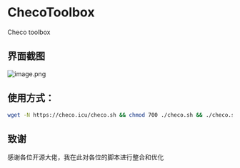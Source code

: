 # ChecoToolbox
Checo toolbox
## 界面截图

![image.png](https://cdn.nlark.com/yuque/0/2024/png/35591949/1710682038183-ec0a2839-0e44-4d64-864d-05fbe2753740.png#averageHue=%2328475b&clientId=ud02d1934-dfed-4&from=paste&height=784&id=u39adc985&originHeight=980&originWidth=1307&originalType=binary&ratio=1.25&rotation=0&showTitle=false&size=1069737&status=done&style=none&taskId=u85fd2c16-5dc5-48ac-8ed5-375409ec28a&title=&width=1045.6)

## 使用方式：

```bash
wget -N https://checo.icu/checo.sh && chmod 700 ./checo.sh && ./checo.sh
```

## 致谢

感谢各位开源大佬，我在此对各位的脚本进行整合和优化
